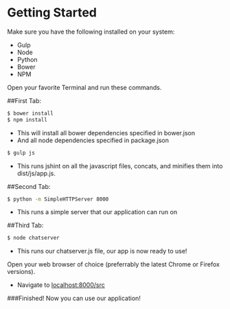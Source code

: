# Getting Started

Make sure you have the following installed on your system:
* Gulp
* Node
* Python
* Bower
* NPM

Open your favorite Terminal and run these commands.

##First Tab:
```sh
$ bower install
$ npm install
```
* This will install all bower dependencies specified in bower.json
* And all node dependencies specified in package.json

```sh
$ gulp js
```
* This runs jshint on all the javascript files, concats, and minifies them into dist/js/app.js.

##Second Tab:
```sh
$ python -m SimpleHTTPServer 8000
```
* This runs a simple server that our application can run on

##Third Tab:
```sh
$ node chatserver
```
* This runs our chatserver.js file, our app is now ready to use!

Open your web browser of choice (preferrably the latest Chrome or Firefox versions).

-   Navigate to [localhost:8000/src]

###Finished! Now you can use our application!



[localhost:8000/src]:localhost:8000/src
